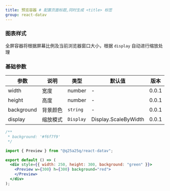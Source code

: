 ```yaml
---
title: 预览容器 # 配置页面标题,同时生成 <title> 标签
group: react-datav
---
```


### 图表样式

全屏容器将根据屏幕比例及当前浏览器窗口大小，根据 `display` 自动进行缩放处理

### 基础参数

| 参数       | 说明     | 类型      | 默认值               | 版本  |
| ---------- | -------- | --------- | -------------------- | ----- |
| width      | 宽度     | number    | -                    | 0.0.1 |
| height     | 高度     | number    | -                    | 0.0.1 |
| background | 背景颜色 | `string`  | -                    | 0.0.1 |
| display    | 缩放模式 | `Display` | Display.ScaleByWidth | 0.0.1 |

```jsx
/**
 * background: '#f6f7f9'
 */

import { Preview } from "@q25a25q/react-datav";

export default () => (
  <div style={{ width: 250, height: 300, background: "green" }}>
    <Preview w={300} h={300} background="red">
    </Preview>
  </div>
);
```
